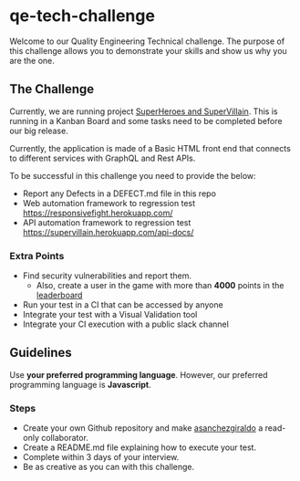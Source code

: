 # qe-tech-challenge

Welcome to our Quality Engineering Technical challenge. The purpose of this challenge allows you to demonstrate your skills and show us why you are the one.

## The Challenge

Currently, we are running project [SuperHeroes and SuperVillain](https://github.com/users/ale-sanchez-g/projects/1). This is running in a Kanban Board and some tasks need to be completed before our big release.

Currently, the application is made of a Basic HTML front end that connects to different services with GraphQL and Rest APIs.

To be successful in this challenge you need to provide the below:

- Report any Defects in a DEFECT.md file in this repo
- Web automation framework to regression test https://responsivefight.herokuapp.com/
- API automation framework to regression test https://supervillain.herokuapp.com/api-docs/

### Extra Points

- Find security vulnerabilities and report them.
  - Also, create a user in the game with more than **4000** points in the [leaderboard](https://responsivefight.herokuapp.com/leaderboard)
- Run your test in a CI that can be accessed by anyone
- Integrate your test with a Visual Validation tool
- Integrate your CI execution with a public slack channel


## Guidelines

Use **your preferred programming language**. However, our preferred programming language is **Javascript**.

### Steps

- Create your own Github repository and make [asanchezgiraldo](https://github.com/asanchezgiraldo) a read-only collaborator.
- Create a README.md file explaining how to execute your test.
- Complete within 3 days of your interview.
- Be as creative as you can with this challenge.
